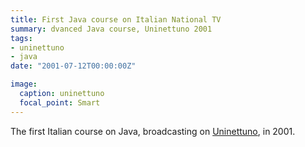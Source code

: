 ```yaml
---
title: First Java course on Italian National TV
summary: dvanced Java course, Uninettuno 2001
tags:
- uninettuno
- java
date: "2001-07-12T00:00:00Z"

image:
  caption: uninettuno
  focal_point: Smart
---
```


The first Italian course on Java, broadcasting on [Uninettuno](https://store.uninettuno.it/it/cyberspazioecomcatalogomateria.aspx?courseid=2938&langid=it&planid=84&degreeid=137
), in 2001.
